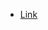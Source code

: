 - [Link](https://medium.com/techie-delight/top-25-depth-first-search-dfs-practice-problems-a620f0ab9faf)

